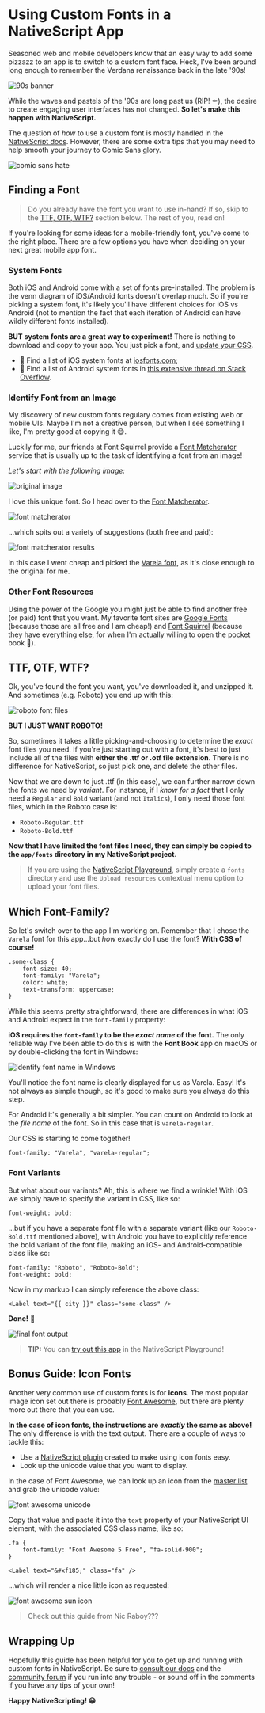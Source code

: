 # Using Custom Fonts in a NativeScript App

Seasoned web and mobile developers know that an easy way to add some pizzazz to an app is to switch to a custom font face. Heck, I've been around long enough to remember the Verdana renaissance back in the late '90s!

![90s banner](90s.png)

While the waves and pastels of the '90s are long past us (RIP! ⚰️), the desire to create engaging user interfaces has not changed. **So let's make this happen with NativeScript.** 

The question of *how* to use a custom font is mostly handled in the [NativeScript docs](https://docs.nativescript.org/ui/styling#using-fonts). However, there are some extra tips that you may need to help smooth your journey to Comic Sans glory.

![comic sans hate](comic-sans.png)

## Finding a Font

> Do you already have the font you want to use in-hand? If so, skip to the [TTF, OTF, WTF?](#ttf) section below. The rest of you, read on!

If you're looking for some ideas for a mobile-friendly font, you've come to the right place. There are a few options you have when deciding on your next great mobile app font.

### System Fonts

Both iOS and Android come with a set of fonts pre-installed. The problem is the venn diagram of iOS/Android fonts doesn't overlap much. So if you're picking a system font, it's likely you'll have different choices for iOS vs Android (not to mention the fact that each iteration of Android can have wildly different fonts installed).

**BUT system fonts are a great way to experiment!** There is nothing to download and copy to your app. You just pick a font, and [update your CSS](#css).

- 🍎 Find a list of iOS system fonts at [iosfonts.com](http://iosfonts.com/);
- 🤖 Find a list of Android system fonts in [this extensive thread on Stack Overflow](https://stackoverflow.com/questions/19691530/valid-values-for-androidfontfamily-and-what-they-map-to).

### Identify Font from an Image

My discovery of new custom fonts regulary comes from existing web or mobile UIs. Maybe I'm not a creative person, but when I see something I like, I'm pretty good at copying it 😅.

Luckily for me, our friends at Font Squirrel provide a [Font Matcherator](https://www.fontsquirrel.com/matcherator) service that is usually up to the task of identifying a font from an image!

*Let's start with the following image:*

![original image](original.png)

I love this unique font. So I head over to the [Font Matcherator](https://www.fontsquirrel.com/matcherator).

![font matcherator](matcherator.png)

...which spits out a variety of suggestions (both free and paid):

![font matcherator results](matcherator-results.png)

In this case I went cheap and picked the [Varela font](https://fonts.google.com/specimen/Varela), as it's close enough to the original for me.

### Other Font Resources

Using the power of the Google you might just be able to find another free (or paid) font that you want. My favorite font sites are [Google Fonts](https://fonts.google.com/) (because those are all free and I am cheap!) and [Font Squirrel](https://www.fontsquirrel.com/) (because they have everything else, for when I'm actually willing to open the pocket book 💸).

<a name="ttf"></a>
## TTF, OTF, WTF?

Ok, you've found the font you want, you've downloaded it, and unzipped it. And sometimes (e.g. Roboto) you end up with this:

![roboto font files](roboto.png)

**BUT I JUST WANT ROBOTO!**

So, sometimes it takes a little picking-and-choosing to determine the *exact* font files you need. If you're just starting out with a font, it's best to just include all of the files with **either the .ttf or .otf file extension**. There is no difference for NativeScript, so just pick one, and delete the other files.

Now that we are down to just .ttf (in this case), we can further narrow down the fonts we need by *variant*. For instance, if I *know for a fact* that I only need a `Regular` and `Bold` variant (and not `Italics`), I only need those font files, which in the Roboto case is:

- `Roboto-Regular.ttf`
- `Roboto-Bold.ttf`

**Now that I have limited the font files I need, they can simply be copied to the `app/fonts` directory in my NativeScript project.**

> If you are using the [NativeScript Playground](https://play.nativescript.org/), simply create a `fonts` directory and use the `Upload resources` contextual menu option to upload your font files.

<a name="css"></a>
## Which Font-Family?

So let's switch over to the app I'm working on. Remember that I chose the `Varela` font for this app...but *how* exactly do I use the font? **With CSS of course!**

	.some-class {
	    font-size: 40;
	    font-family: "Varela";
	    color: white;
	    text-transform: uppercase;
	}

While this seems pretty straightforward, there are differences in what iOS and Android expect in the `font-family` property:

**iOS requires the `font-family` to be the *exact name* of the font.** The only reliable way I've been able to do this is with the **Font Book** app on macOS or by double-clicking the font in Windows:

![identify font name in Windows](font-windows.png)

You'll notice the font name is clearly displayed for us as Varela. Easy! It's not always as simple though, so it's good to make sure you always do this step.

For Android it's generally a bit simpler. You can count on Android to look at the *file name* of the font. So in this case that is `varela-regular`.

Our CSS is starting to come together!

	font-family: "Varela", "varela-regular";

### Font Variants

But what about our variants? Ah, this is where we find a wrinkle! With iOS we simply have to specify the variant in CSS, like so:

	font-weight: bold;
	
...but if you have a separate font file with a separate variant (like our `Roboto-Bold.ttf` mentioned above), with Android you have to explicitly reference the bold variant of the font file, making an iOS- and Android-compatible class like so:

	font-family: "Roboto", "Roboto-Bold";
	font-weight: bold;
	
Now in my markup I can simply reference the above class:

	<Label text="{{ city }}" class="some-class" />
	
**Done!** 🎉

![final font output](final.png)

> **TIP:** You can [try out this app](https://play.nativescript.org/?template=play-tsc&id=Y4fVGt&v=16) in the NativeScript Playground!

## Bonus Guide: Icon Fonts

Another very common use of custom fonts is for **icons**. The most popular image icon set out there is probably [Font Awesome](https://fontawesome.com/), but there are plenty more out there that you can use.

**In the case of icon fonts, the instructions are *exactly* the same as above!** The only difference is with the text output. There are a couple of ways to tackle this:

- Use a [NativeScript plugin](https://market.nativescript.org/plugins/nativescript-fonticon) created to make using icon fonts easy.
- Look up the unicode value that you want to display.

In the case of Font Awesome, we can look up an icon from the [master list](https://fontawesome.com/icons) and grab the unicode value:

![font awesome unicode](font-awesome.png)

Copy that value and paste it into the `text` property of your NativeScript UI element, with the associated CSS class name, like so:

	.fa {
	    font-family: "Font Awesome 5 Free", "fa-solid-900";
	}

	<Label text="&#xf185;" class="fa" />
	
...which will render a nice little icon as requested:

![font awesome sun icon](font-awesome-sun.png)

> Check out this guide from Nic Raboy???

## Wrapping Up

Hopefully this guide has been helpful for you to get up and running with custom fonts in NativeScript. Be sure to [consult our docs](https://docs.nativescript.org/ui/styling#using-fonts) and the [community forum](https://discourse.nativescript.org/) if you run into any trouble - or sound off in the comments if you have any tips of your own!

**Happy NativeScripting! 😀**